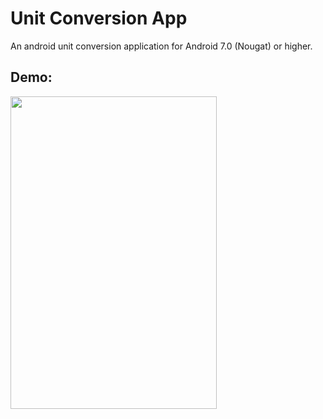# Unit Conversion App

An android unit conversion application for Android 7.0 (Nougat) or higher.

## Demo:

<img src="demo.gif" width="330" height="500">
